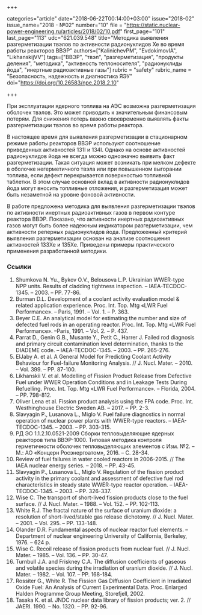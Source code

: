 +++

categories="article"
date="2018-06-22T00:14:00+03:00"
issue="2018-02"
issue_name="2018 - №02"
number="10"
file = "https://static.nuclear-power-engineering.ru/articles/2018/02/10.pdf"
first_page="101"
last_page="113"
udc="621.039.548"
title="Методика выявления разгерметизации твэлов по активности радионуклидов Xe во время работы реакторов ВВЭР"
authors=["KalinichevPM", "EvdokimovIA", "LikhanskijVV"]
tags=["ВВЭР", "твэл", "разгерметизация", "продукты деления", "методика", "активность теплоносителя", "радионуклиды йода", "инертные радиоактивные газы"]
rubric = "safety"
rubric_name = "Безопасность, надежность и диагностика ЯЭУ"
doi="https://doi.org/10.26583/npe.2018.2.10"

+++

При эксплуатации ядерного топлива на АЭС возможна разгерметизация оболочек твэлов. Это может приводить к значительным финансовым потерям. Для снижения потерь важно своевременно выявлять факты разгерметизации твэлов во время работы реактора.

В настоящее время для выявления разгерметизации в стационарном режиме работы реакторов ВВЭР используют соотношение приведенных активностей 131I и 134I. Однако на основе активностей радионуклидов йода не всегда можно однозначно выявить факт разгерметизации. Такая ситуация может возникать при мелком дефекте в оболочке негерметичного твэла или при повышенном выгорании топлива, если дефект перекрывается поверхностью топливной таблетки. В этом случае основной вклад в активности радионуклидов йода могут вносить топливные отложения, и разгерметизация может быть незаметной на уровне фоновой активности.

В работе предложена методика для выявления разгерметизации твэлов по активности инертных радиоактивных газов в первом контуре реактора ВВЭР. Показано, что активности инертных радиоактивных газов могут быть более надежным индикатором разгерметизации, чем активности реперных радионуклидов йода. Предложенный критерий выявления разгерметизации основан на анализе соотношения активностей 133Xe и 135Xe. Приведены примеры практического применения разработанной методики.

### Ссылки

1. Shumkova N. Yu., Bykov O.V., Belousova L.P. Ukrainian WWER-type NPP units. Results of cladding tightness inspection. – IAEA-TECDOC-1345. – 2003. – PP. 77-86.
2. Burman D.L. Development of a coolant activity evaluation model & related application experience. Proc. Int. Top. Mtg «LWR Fuel Performance». – Paris, 1991. – Vol. 1. – P. 363.
3. Beyer C.E. An analytical model for estimating the number and size of defected fuel rods in an operating reactor. Proc. Int. Top. Mtg «LWR Fuel Performance». –Paris, 1991. – Vol. 2. – P. 437.
4. Parrat D., Genin G.B., Musante Y., Petit C., Harrer J. Failed rod diagnosis and primary circuit contamination level determination, thanks to the DIADEME code. – IAEA-TECDOC-1345. – 2003. – PP. 265-276.
5. ElJaby A. et al. A General Model for Predicting Coolant Activity Behaviour for Fuel-failure Monitoring Analysis. // J. Nucl. Mater. – 2010. – Vol. 399. – PP. 87-100.
6. Likhanskii V. et al. Modelling of Fission Product Release from Defective Fuel under WWER Operation Conditions and in Leakage Tests During Refuelling. Proc. Int. Top. Mtg «LWR Fuel Performance». – Florida, 2004. – PP. 798-812.
7. Oliver Lena et al. Fission product analysis using the FPA code. Proc. Int. Westhinghouse Electric Sweden AB. – 2017. – PP. 2-3.
8. Slavyagin P., Lusanova L., Miglo V. Fuel failure diagnostics in normal operation of nuclear power plants with WWER-type reactors. – IAEA-TECDOC-1345. – 2003. – PP. 303-315.
9. РД ЭО 1.1.2.10.0521-2009 Сборки тепловыделяющие ядерных реакторов типа ВВЭР-1000. Типовая методика контроля герметичности оболочек тепловыделяющих элементов с Изм. №2. – М.: АО «Концерн Росэнергоатом», 2016. – С. 28-34.
10. Review of fuel failures in water cooled reactors in 2006-2015. // The IAEA nuclear energy series. – 2018. – PP. 43-45.
11. Slavyagin P., Lusanova L., Miglo V. Regulation of the fission product activity in the primary coolant and assessment of defective fuel rod characteristics in steady state WWER-type reactor operation. – IAEA-TECDOC-1345. – 2003. – PP. 326-337.
12. Wise C. The transport of short-lived fission products close to the fuel surface. // J. Nucl. Mater. – 1988. – Vol. 152. – PP. 102-113.
13. White R.J. The fractal nature of the surface of uranium dioxide: a resolution of short-lived/stable gas release dichotomy. // J. Nucl. Mater. – 2001. – Vol. 295. – PP. 133-148.
14. Olander D.R. Fundamental aspects of nuclear reactor fuel elements. – Department of nuclear engineering University of California, Berkeley, 1976. – 624 p.
15. Wise C. Recoil release of fission products from nuclear fuel. // J. Nucl. Mater. – 1985. – Vol. 136. – PP. 30-47.
16. Turnbull J.A. and Friskney C.A. The diffusion coefficients of gaseous and volatile species during the irradiation of uranium dioxide. // J. Nucl. Mater. – 1982. – Vol. 107. – PP. 168-184.
17. Rossiter G., White R. The Fission Gas Diffusion Coefficient in Irradiated Oxide Fuel: An Analysis of Current Experimental Data. Proc. Enlarged Halden Programme Group Meeting, Storefjell, 2002.
18. Tasaka K. et al. JNDC nuclear data library of fission products; ver. 2. // JAERI. 1990. – No. 1320. – PP. 92-96.